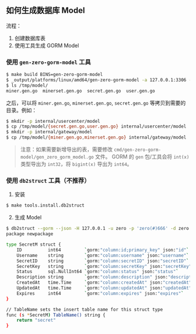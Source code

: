 ## 如何生成数据库 Model

流程：
1. 创建数据库表
2. 使用工具生成 GORM Model


### 使用 `gen-zero-gorm-model` 工具

```bash
$ make build BINS=gen-zero-gorm-model
$ _output/platforms/linux/amd64/gen-zero-gorm-model -a 127.0.0.1:3306 -u zero -p 'zero(#)666' -d zero --model-pkg-path=/tmp/model
$ ls /tmp/model/
miner.gen.go  minerset.gen.go  secret.gen.go  user.gen.go
```

之后，可以将 `miner.gen.go`, `minerset.gen.go`, `secret.gen.go` 等拷贝到需要的目录。例如：

```bash
$ mkdir -p internal/usercenter/model
$ cp /tmp/model/{secret.gen.go,user.gen.go} internal/usercenter/model
$ mkdir -p internal/gateway/model
$ cp /tmp/model/{miner.gen.go,minerset.gen.go} internal/gateway/model
```

> 注意：如果需要新增导出的表，需要修改 `cmd/gen-zero-gorm-model/gen_zero_gorm_model.go` 文件。
> GORM 的 `gen` 包/工具会将 `int(x)` 类型导出为 `int32`，将 `bigint(x)` 导出为 `int64`。



### 使用 `db2struct` 工具（不推荐）

1. 安装

```bash
$ make tools.install.db2struct
```

2. 生成 Model
```bash
$ db2struct --gorm --json -H 127.0.0.1 -u zero -p 'zero(#)666' -d zero -t secret --struct=SecretM
package newpackage

type SecretM struct {
	ID          int64         `gorm:"column:id;primary_key" json:"id"`       //
	Username    string        `gorm:"column:username" json:"username"`       //
	SecretID    string        `gorm:"column:secretID" json:"secretID"`       //
	SecretKey   string        `gorm:"column:secretKey" json:"secretKey"`     //
	Status      sql.NullInt64 `gorm:"column:status" json:"status"`           //
	Description string        `gorm:"column:description" json:"description"` //
	CreatedAt   time.Time     `gorm:"column:createdAt" json:"createdAt"`     //
	UpdatedAt   time.Time     `gorm:"column:updatedAt" json:"updatedAt"`     //
	Expires     int64         `gorm:"column:expires" json:"expires"`         //
}

// TableName sets the insert table name for this struct type
func (s *SecretM) TableName() string {
	return "secret"
}
```

